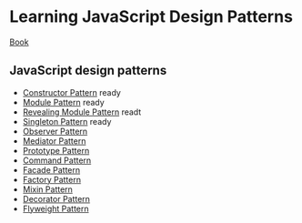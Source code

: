 # Learning JavaScript Design Patterns
 [Book](https://addyosmani.com/resources/essentialjsdesignpatterns/book/)

## JavaScript design patterns
* [Constructor Pattern](https://addyosmani.com/resources/essentialjsdesignpatterns/book/#constructorpatternjavascript) ready
* [Module Pattern](https://addyosmani.com/resources/essentialjsdesignpatterns/book/#modulepatternjavascript) ready
* [Revealing Module Pattern](https://addyosmani.com/resources/essentialjsdesignpatterns/book/#revealingmodulepatternjavascript) readt
* [Singleton Pattern](https://addyosmani.com/resources/essentialjsdesignpatterns/book/#singletonpatternjavascript)  ready
* [Observer Pattern](https://addyosmani.com/resources/essentialjsdesignpatterns/book/#observerpatternjavascript)
* [Mediator Pattern](https://addyosmani.com/resources/essentialjsdesignpatterns/book/#mediatorpatternjavascript)
* [Prototype Pattern](https://addyosmani.com/resources/essentialjsdesignpatterns/book/#prototypepatternjavascript)
* [Command Pattern](https://addyosmani.com/resources/essentialjsdesignpatterns/book/#commandpatternjavascript)
* [Facade Pattern](https://addyosmani.com/resources/essentialjsdesignpatterns/book/#facadepatternjavascript)
* [Factory Pattern](https://addyosmani.com/resources/essentialjsdesignpatterns/book/#factorypatternjavascript)
* [Mixin Pattern](https://addyosmani.com/resources/essentialjsdesignpatterns/book/#mixinpatternjavascript)
* [Decorator Pattern](https://addyosmani.com/resources/essentialjsdesignpatterns/book/#decoratorpatternjavascript)
* [Flyweight Pattern](https://addyosmani.com/resources/essentialjsdesignpatterns/book/#detailflyweight)
